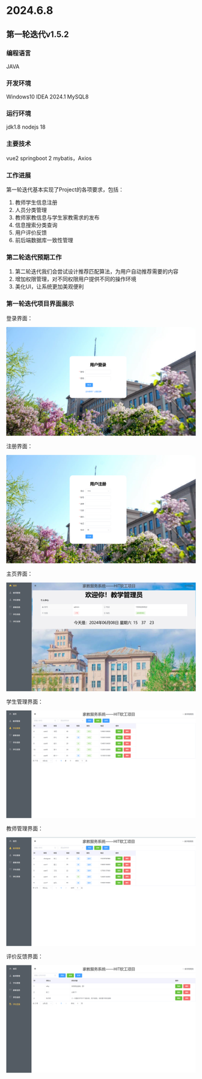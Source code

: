 # 2024.6.8
## 第一轮迭代v1.5.2
### 编程语言 
JAVA

### 开发环境  
Windows10 IDEA 2024.1 MySQL8

### 运行环境 
jdk1.8 nodejs 18

### 主要技术 
vue2 springboot 2 mybatis，Axios

### 工作进展
第一轮迭代基本实现了Project的各项要求，包括：
1. 教师学生信息注册
2. 人员分类管理
3. 教师家教信息与学生家教需求的发布
4. 信息搜索分类查询
5. 用户评价反馈
6. 前后端数据库一致性管理

### 第二轮迭代预期工作
1. 第二轮迭代我们会尝试设计推荐匹配算法，为用户自动推荐需要的内容
2. 增加权限管理，对不同权限用户提供不同的操作环境
3. 美化UI，让系统更加美观便利

### 第一轮迭代项目界面展示
登录界面：

![登录界面](/myvue/src/assets/images/登录.png)

注册界面：

![注册界面](/myvue/src/assets/images/注册.png)

主页界面：

![主页界面](/myvue/src/assets/images/主页.png)

学生管理界面：

![学生管理界面](/myvue/src/assets/images/学生管理.png)

教师管理界面：

![教师管理界面](/myvue/src/assets/images/教师管理.png)

评价反馈界面：

![评价反馈界面](/myvue/src/assets/images/评价反馈.png)

